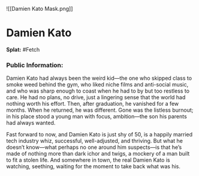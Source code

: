 ![[Damien Kato Mask.png]]
# Damien Kato  

**Splat:** #Fetch   
### **Public Information:**
Damien Kato had always been the weird kid—the one who skipped class to smoke weed behind the gym, who liked niche films and anti-social music, and who was sharp enough to coast when he had to by but too restless to care. He had no plans, no drive, just a lingering sense that the world had nothing worth his effort. Then, after graduation, he vanished for a few months. When he returned, he was different. Gone was the listless burnout; in his place stood a young man with focus, ambition—the son his parents had always wanted.

Fast forward to now, and Damien Kato is just shy of 50, is a happily married tech industry whiz, successful, well-adjusted, and thriving. But what he doesn’t know—what perhaps no one around him suspects—is that he’s made of nothing more than dark ichor and twigs, a mockery of a man built to fit a stolen life. And somewhere in town, the real Damien Kato is watching, seething, waiting for the moment to take back what was his.